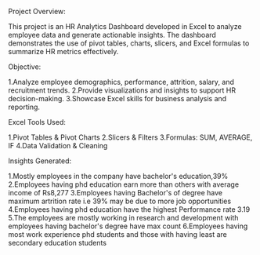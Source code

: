 Project Overview:

This project is an HR Analytics Dashboard developed in Excel to analyze employee data and generate actionable insights.
The dashboard demonstrates the use of pivot tables, charts, slicers, and Excel formulas to summarize HR metrics effectively.

Objective:

1.Analyze employee demographics, performance, attrition, salary, and recruitment trends.
2.Provide visualizations and insights to support HR decision-making.
3.Showcase Excel skills for business analysis and reporting.

Excel Tools Used:

1.Pivot Tables & Pivot Charts
2.Slicers & Filters
3.Formulas: SUM, AVERAGE, IF
4.Data Validation & Cleaning

Insights Generated:

1.Mostly employees in the company have bachelor's education,39% 
2.Employees having phd education earn more than others with average income of Rs8,277
3.Employees having Bachelor's of degree have maximum artrition rate i.e 39% may be due to more job opportunities
4.Employees having phd education have the highest Performance rate 3.19
5.The employees are mostly working in research and development with employees having bachelor's degree have max count 
6.Employees having most work experience phd students and those with having least are secondary education students
